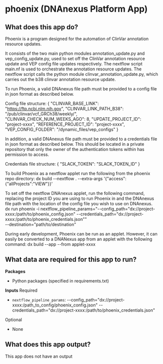 <!-- dx-header -->

# phoenix (DNAnexus Platform App)

## What does this app do?

Phoenix is a program designed for the automation of ClinVar annotation resource updates.

It consists of the two main python modules annotation_update.py and vep_config_update.py, used to set off the ClinVar annotation resource update and VEP config file updates respectively.
The nextflow script main.nf is used to orchestrate the annotation resource updates.
The nextflow script calls the python module clinvar_annotation_update.py, which carries out the b38 clinvar annotation resource update.

To run Phoenix, a valid DNAnexus file path must be provided to a config file in json format as described below.

Config file structure:
{
    "CLINVAR_BASE_LINK": "https://ftp.ncbi.nlm.nih.gov",
    "CLINVAR_LINK_PATH_B38": "/pub/clinvar/vcf_GRCh38/weekly/",
    "CLINVAR_CHECK_NUM_WEEKS_AGO": 8,
    "UPDATE_PROJECT_ID": "project-xxxx",
    "REFERENCE_PROJECT_ID": "project-xxxx",
    "VEP_CONFIG_FOLDER": "/dynamic_files/vep_configs"
}

In addition, a valid DNAnexus file path must be provided to a credentials file in json format as described below.
This should be located in a private repository that only the owner of the authentication tokens within has permission to access.

Credentials file structure:
{
    "SLACK_TOKEN": "SLACK_TOKEN_ID"
}

To build Phoenix as a nextflow applet run the following from the phoenix repo directory:
dx build --nextflow . --extra-args '{"access":{"allProjects":"VIEW"}}'

To set off the nextflow DNAnexus applet, run the following command, replacing the project ID you are using to run Phoenix in and the DNAnexus file path with the location of the config file you wish to use on DNAnexus.
dx run phoenix -i nextflow_pipeline_params="--config_path="dx://project-xxxx:/path/to/phoenix_config.json" --credentials_path="dx://project-xxxx:/path/to/phoenix_credentials.json"" \
--destination="path/to/destination"

During early development, Phoenix can be run as an applet. However, it can easily be converted to a DNANexus app from an applet with the following command:
dx build --app --from applet-xxxx


## What data are required for this app to run?

**Packages**
* Python packages (specified in requirements.txt)

**Inputs**
Required
* `nextflow_pipeline_params`: --config_path="dx://project-xxxx:/path_to_config/phoenix_config.json" --credentials_path="dx://project-xxxx:/path/to/phoenix_credentials.json"

Optional
* None

## What does this app output?

This app does not have an output


